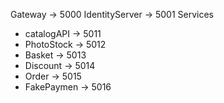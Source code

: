 Gateway        -> 5000
IdentityServer -> 5001
Services
- catalogAPI   -> 5011
- PhotoStock   -> 5012
- Basket       -> 5013
- Discount     -> 5014
- Order        -> 5015
- FakePaymen   -> 5016